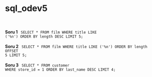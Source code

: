 # sql_odev5
<br></br><b> Soru 1 </b> 
<code> SELECT * FROM film
WHERE title LIKE ('%n')
ORDER BY length DESC
LIMIT 5;</code>
<br></br><b> Soru 2 </b> 
<code> SELECT * FROM film
WHERE title LIKE ('%n')
ORDER BY length
OFFSET 5
LIMIT 5;</code>
<br></br><b> Soru 3 </b> 
<code> SELECT * FROM customer 
WHERE store_id = 1
ORDER BY last_name DESC
LIMIT 4;</code>
